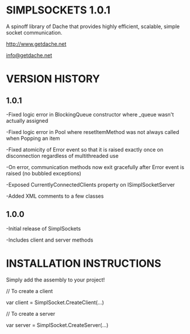 SIMPLSOCKETS 1.0.1
===========


A spinoff library of Dache that provides highly efficient, scalable, simple socket communication.

http://www.getdache.net

info@getdache.net


VERSION HISTORY
============================================


1.0.1
------------------


-Fixed logic error in BlockingQueue constructor where _queue wasn't actually assigned

-Fixed logic error in Pool where resetItemMethod was not always called when Popping an item

-Fixed atomicity of Error event so that it is raised exactly once on disconnection regardless of multithreaded use

-On error, communication methods now exit gracefully after Error event is raised (no bubbled exceptions)

-Exposed CurrentlyConnectedClients property on ISimplSocketServer

-Added XML comments to a few classes


1.0.0
------------------


-Initial release of SimplSockets

-Includes client and server methods


INSTALLATION INSTRUCTIONS
============================================


Simply add the assembly to your project!

// To create a client

var client = SimplSocket.CreateClient(...)

// To create a server

var server = SimplSocket.CreateServer(...)
